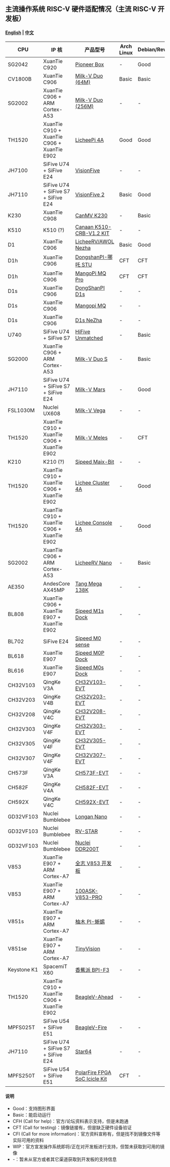 ## 主流操作系统 RISC-V 硬件适配情况（主流 RISC-V 开发板）

#### [English](./README.md) | [中文](./README_zh.md)

| CPU         | IP 核                                      | 产品型号                                | Arch Linux | Debian/RevyOS | Fedora | FreeBSD | Gentoo | openAnolis | OpenBSD | openCloudOS | openEuler | openKylin | openSUSE | Ubuntu | Tina-Linux | Android 13 | Armbian | BuildRoot | OpenHarmony | FreeRTOS | RT-Thread | Zephyr | OpenWRT | ThreadX | NuttX | Melis | Bianbu |
|-------------|--------------------------------------------|-----------------------------------------|------------|---------------|--------|---------|--------|------------|---------|-------------|-----------|-----------|----------|--------|------------|------------|---------|-----------|-------------|----------|-----------|--------|---------|---------|-------|-------|--------|
| SG2042      | XuanTie C920                               | [Pioneer Box][Pioneer]                  | -          | Good          | Good   | -       | -      | -          | -       | WIP         | Good      | Good      | -        | -      | -          | -          | -       | -         | WIP         | -        | -         | -      | -       | -       | -     | -     | -      |
| CV1800B     | XuanTie C906                               | [Milk-V Duo (64M)][Duo]                 | Basic      | Basic         | -      | -       | -      | -          | -       | -           | Basic     | -         | -        | -      | -          | -          | -       | Basic     | -           | Basic    | Basic     | Basic  | WIP     | Basic   | -     | -     | -      |
| SG2002      | XuanTie C906 + ARM Cortex-A53              | [Milk-V Duo (256M)][Duo256m]            | -          | -             | -      | -       | -      | -          | -       | -           | -         | -         | -        | -      | -          | -          | -       | Basic     | -           | Basic    | Basic     | Basic  | -       | -       | -     | -     | -      |
| TH1520      | XuanTie C910 + XuanTie C906 + XuanTie E902 | [LicheePi 4A][LPi4A]                    | Good       | Good          | Good   | -       | -      | -          | -       | -           | Good      | Good      | -        | WIP    | -          | -          | Good    | -         | WIP         | -        | -         | -      | Basic   | -       | -     | -     | -      |
| JH7100      | SiFive U74 + SiFive E24                    | [VisionFive][VF1]                       | -          | -             | Good   | -       | -      | -          | Basic   | -           | Good      | Good      | Basic    | Basic  | -          | -          | Basic   | Basic     | -           | -        | -         | -      | Basic   | -       | -     | -     | -      |
| JH7110      | SiFive U74 + SiFive S7 + SiFive E24        | [VisionFive 2][VF2]                     | Basic      | Good          | -      | WIP     | Basic  | -          | Basic   | -           | Good      | Good      | Basic    | Basic  | -          | WIP        | Good    | Basic     | WIP         | -        | Basic     | CFH    | Basic   | -       | Basic | -     | -      |
| K230        | XuanTie C908                               | [CanMV K230][K230]                      | -          | Basic         | Basic  | -       | -      | -          | -       | -           | -         | -         | -        | Basic  | -          | -          | -       | -         | -           | -        | Basic     | -      | -       | -       | Basic | -     | -      |
| K510        | K510 (?)                                   | [Canaan K510-CRB-V1.2 KIT][K510]        | -          | -             | -      | -       | -      | -          | -       | -           | -         | -         | -        | -      | -          | -          | -       | Basic     | -           | -        | -         | -      | -       | -       | -     | -     | -      |
| D1          | XuanTie C906                               | [LicheeRV/AWOL Nezha][C906]             | Basic      | Good          | Good   | WIP     | -      | -          | -       | -           | Good      | -         | Basic    | Basic  | Basic      | -          | -       | -         | -           | -        | -         | -      | Basic   | -       | -     | -     | -      |
| D1h         | XuanTie C906                               | [DongshanPI-哪吒 STU][DongshanPI-STU]   | CFT        | CFT           | -      | -       | -      | -          | -       | -           | -         | -         | -        | -      | CFT        | -          | -       | CFT       | -           | -        | CFT       | -      | CFT     | -       | -     | -     | -      |
| D1h         | XuanTie C906                               | [MangoPi MQ Pro][mangopi_mq_pro]        | CFT        | CFT           | CFT    | CFT     | -      | -          | -       | -           | -         | -         | CFT      | CFT    | CFT        | -          | CFT     | -         | -           | -        | CFT       | -      | CFT     | -       | -     | -     | -      |
| D1s         | XuanTie C906                               | [DongShanPI D1s][DongShanPI-D1s]        | -          | -             | -      | -       | -      | -          | -       | -           | -         | -         | -        | -      | CFT        | -          | -       | -         | -           | -        | -         | -      | CFT     | -       | -     | -     | -      |
| D1s         | XuanTie C906                               | [Mangopi MQ][mangopi_mq]                | -          | -             | -      | -       | -      | -          | -       | -           | -         | -         | -        | -      | CFT        | -          | -       | -         | -           | -        | -         | -      | CFT     | -       | -     | -     | -      |
| D1s         | XuanTie C906                               | [D1s NeZha][NeZha-D1s]                  | -          | -             | -      | -       | -      | -          | -       | -           | -         | -         | -        | -      | CFT        | -          | -       | -         | -           | -        | -         | -      | CFT     | -       | -     | -     | -      |
| U740        | SiFive U74 + SiFive S7                     | [HiFive Unmatched][Unmatched]           | -          | Basic         | Good   | Basic   | -      | -          | Basic   | -           | Good      | Good      | Basic    | Basic  | -          | -          | CFH     | -         | WIP         | -        | -         | Basic  | Basic   | -       | -     | -     | -      |
| SG2000      | XuanTie C906 + ARM Cortex-A53              | [Milk-V Duo S][DuoS]                    | -          | Basic         | -      | -       | -      | -          | -       | -           | -         | -         | -        | -      | -          | -          | -       | Basic     | -           | Basic    | -         | Basic  | -       | -       | Basic | -     | -      |
| JH7110      | SiFive U74 + SiFive S7 + SiFive E24        | [Milk-V Mars][Mars]                     | -          | Good          | -      | -       | -      | -          | -       | -           | -         | -         | -        | -      | -          | -          | -       | Basic     | -           | Basic    | -         | -      | -       | -       | -     | -     | -      |
| FSL1030M    | Nuclei UX608                               | [Milk-V Vega][Vega]                     | -          | -             | -      | -       | -      | -          | -       | -           | -         | -         | -        | -      | -          | -          | -       | CFH       | -           | -        | -         | -      | -       | -       | -     | -     | -      |
| TH1520      | XuanTie C910 + XuanTie C906 + XuanTie E902 | [Milk-V Meles][Meles]                   | -          | CFT           | -      | -       | -      | -          | -       | -           | -         | -         | -        | -      | -          | -          | -       | -         | -           | -        | -         | -      | -       | -       | -     | -     | -      |
| K210        | K210 (?)                                   | [Sipeed Maix-Bit][MaixBit]              | -          | -             | -      | -       | -      | -          | -       | -           | -         | -         | -        | -      | -          | -          | -       | -         | -           | Basic    | Basic     | -      | -       | -       | Basic | -     | -      |
| TH1520      | XuanTie C910 + XuanTie C906 + XuanTie E902 | [Lichee Cluster 4A][Cluster4A]          | -          | Good          | Good   | -       | -      | -          | -       | -           | Good      | Good      | -        | -      | -          | -          | Good    | -         | -           | -        | -         | -      | Basic   | -       | -     | -     | -      |
| TH1520      | XuanTie C910 + XuanTie C906 + XuanTie E902 | [Lichee Console 4A][Console4A]          | -          | Good          | -      | -       | -      | -          | -       | -           | -         | -         | -        | -      | -          | -          | -       | -         | -           | -        | -         | -      | -       | -       | -     | -     | -      |
| SG2002      | XuanTie C906 + ARM Cortex-A53              | [LicheeRV Nano][LicheeRVNano]           | -          | Basic         | -      | -       | -      | -          | -       | -           | -         | -         | -        | -      | -          | -          | -       | Basic     | -           | Basic    | -         | -      | -       | -       | -     | -     | -      |
| AE350       | AndesCore AX45MP                           | [Tang Mega 138K][TangMega138K]          | -          | -             | -      | -       | -      | -          | -       | -           | -         | -         | -        | -      | -          | -          | -       | -         | -           | Basic    | Basic     | CFH    | -       | -       | -     | -     | -      |
| BL808       | XuanTie C906 + XuanTie E907 + XuanTie E902 | [Sipeed M1s Dock][SipeedM1s]            | -          | -             | -      | -       | -      | -          | -       | -           | -         | -         | -        | -      | -          | -          | -       | Basic     | -           | Basic    | -         | -      | -       | -       | -     | -     | -      |
| BL702       | SiFive E24                                 | [Sipeed M0 sense][M0sense]              | -          | -             | -      | -       | -      | -          | -       | -           | -         | -         | -        | -      | -          | -          | -       | -         | -           | Basic    | -         | -      | -       | -       | -     | -     | -      |
| BL618       | XuanTie E907                               | [Sipeed M0P Dock][M0P]                  | -          | -             | -      | -       | -      | -          | -       | -           | -         | -         | -        | -      | -          | -          | -       | -         | -           | Basic    | -         | -      | -       | -       | -     | -     | -      |
| BL616       | XuanTie E907                               | [Sipeed M0s Dock][M0s]                  | -          | -             | -      | -       | -      | -          | -       | -           | -         | -         | -        | -      | -          | -          | -       | -         | -           | Basic    | -         | -      | -       | -       | -     | -     | -      |
| CH32V103    | QingKe V3A                                 | [CH32V103-EVT][CH32V103]                | -          | -             | -      | -       | -      | -          | -       | -           | -         | -         | -        | -      | -          | -          | -       | -         | -           | Basic    | Basic     | -      | -       | -       | -     | -     | -      |
| CH32V203    | QingKe V4B                                 | [CH32V203-EVT][CH32V203]                | -          | -             | -      | -       | -      | -          | -       | -           | -         | -         | -        | -      | -          | -          | -       | -         | -           | Basic    | Basic     | -      | -       | -       | -     | -     | -      |
| CH32V208    | QingKe V4C                                 | [CH32V208-EVT][CH32V208]                | -          | -             | -      | -       | -      | -          | -       | -           | -         | -         | -        | -      | -          | -          | -       | -         | -           | Basic    | Basic     | -      | -       | -       | -     | -     | -      |
| CH32V303    | QingKe V4F                                 | [CH32V303-EVT][CH32V303]                | -          | -             | -      | -       | -      | -          | -       | -           | -         | -         | -        | -      | -          | -          | -       | -         | -           | Basic    | Basic     | -      | -       | -       | -     | -     | -      |
| CH32V305    | QingKe V4F                                 | [CH32V305-EVT][CH32V305]                | -          | -             | -      | -       | -      | -          | -       | -           | -         | -         | -        | -      | -          | -          | -       | -         | -           | Basic    | Basic     | -      | -       | -       | -     | -     | -      |
| CH32V307    | QingKe V4F                                 | [CH32V307-EVT][CH32V307]                | -          | -             | -      | -       | -      | -          | -       | -           | -         | -         | -        | -      | -          | -          | -       | -         | -           | Basic    | Basic     | -      | -       | -       | -     | -     | -      |
| CH573F      | QingKe V3A                                 | [CH573F-EVT][CH573F]                    | -          | -             | -      | -       | -      | -          | -       | -           | -         | -         | -        | -      | -          | -          | -       | -         | -           | Basic    | Basic     | -      | -       | -       | -     | -     | -      |
| CH582F      | QingKe V4A                                 | [CH582F-EVT][CH582F]                    | -          | -             | -      | -       | -      | -          | -       | -           | -         | -         | -        | -      | -          | -          | -       | -         | -           | Basic    | Basic     | -      | -       | -       | -     | -     | -      |
| CH592X      | QingKe V4C                                 | [CH592X-EVT][CH592X]                    | -          | -             | -      | -       | -      | -          | -       | -           | -         | -         | -        | -      | -          | -          | -       | -         | -           | Basic    | Basic     | -      | -       | -       | -     | -     | -      |
| GD32VF103   | Nuclei Bumblebee                           | [Longan Nano][Longan_Nano]              | -          | -             | -      | -       | -      | -          | -       | -           | -         | -         | -        | -      | -          | -          | -       | -         | -           | CFT      | CFT       | Basic  | -       | -       | -     | -     | -      |
| GD32VF103   | Nuclei Bumblebee                           | [RV-STAR][RV_STAR]                      | -          | -             | -      | -       | -      | -          | -       | -           | -         | -         | -        | -      | -          | -          | -       | -         | -           | CFT      | CFT       | -      | -       | -       | -     | -     | -      |
| GD32VF103   | Nuclei Bumblebee                           | [Nuclei DDR200T][DDR200T]               | -          | -             | -      | -       | -      | -          | -       | -           | -         | -         | -        | -      | -          | -          | -       | -         | -           | CFT      | CFT       | -      | -       | -       | -     | -     | -      |
| V853        | XuanTie E907 + ARM Cortex-A7               | [全志 V853 开发板][V853]                | -          | -             | -      | -       | -      | -          | -       | -           | -         | -         | -        | -      | -          | -          | -       | -         | -           | -        | -         | -      | -       | -       | -     | CFT   | -      |
| V853        | XuanTie E907 + ARM Cortex-A7               | [100ASK-V853-PRO][V853]                 | -          | -             | -      | -       | -      | -          | -       | -           | -         | -         | -        | -      | -          | -          | -       | -         | -           | -        | -         | -      | -       | -       | -     | CFT   | -      |
| V851s       | XuanTie E907 + ARM Cortex-A7               | [柚木 PI-蜥蜴][YouMuPI]                 | -          | -             | -      | -       | -      | -          | -       | -           | -         | -         | -        | -      | -          | -          | -       | -         | -           | -        | -         | -      | -       | -       | -     | CFT   | -      |
| V851se      | XuanTie E907 + ARM Cortex-A7               | [TinyVision][TinyVision]                | -          | -             | -      | -       | -      | -          | -       | -           | -         | -         | -        | -      | -          | -          | -       | -         | -           | -        | -         | -      | -       | -       | -     | CFT   | -      |
| Keystone K1 | SpacemiT X60                               | [香蕉派 BPI-F3][BPI-F3]                 | -          | -             | -      | -       | -      | -          | -       | -           | -         | -         | -        | -      | -          | -          | Good    | -         | -           | -        | -         | -      | -       | -       | -     | -     | Good   |
| TH1520      | XuanTie C910 + XuanTie C906 + XuanTie E902 | [BeagleV-Ahead][BeagleV-Ahead]          | -          | -             | -      | -       | -      | -          | -       | -           | -         | -         | -        | CFT    | -          | -          | -       | -         | -           | -        | -         | -      | -       | -       | -     | -     | -      |
| MPFS025T    | SiFive U54 + SiFive E51                    | [BeagleV-Fire][BeagleV-Fire]            | -          | -             | -      | -       | -      | -          | -       | -           | -         | -         | -        | CFT    | -          | -          | -       | -         | -           | -        | -         | -      | -       | -       | -     | -     | -      |
| JH7110      | SiFive U74 + SiFive S7 + SiFive E24        | [Star64][STAR64]                        | -          | -             | -      | -       | -      | -          | -       | -           | -         | -         | -        | -      | -          | -          | CFT     | -         | -           | -        | -         | -      | -       | -       | CFT   | -     | -      |
| MPFS250T    | SiFive U54 + SiFive E51                    | [PolarFire FPGA SoC Icicle Kit][Icicle] | CFT        | -             | -      | -       | -      | -          | CFT     | -           | -         | -         | -        | Basic  | -          | -          | -       | Basic     | -           | CFT      | -         | CFT    | -       | -       | CFT   | -     | -      |

#### 说明

* Good：支持图形界面
* Basic：能启动运行
* CFH (Call for help)：官方/论坛资料表示支持，但是未跑通
* CFT (Call for testing)：镜像链接有，但是缺乏硬件设备验证
* CFI (Call for more information)：官方资料宣称有，但是找不到镜像文件等实际可用的资料
* WIP：官方宣发操作系统即将/正在对开发板进行支持，但暂未获取到可用的镜像
* -：暂未从官方或者其它渠道获取到开发板的支持信息

[Pioneer]: ./Pioneer/README.md
[Duo]: ./Duo/README.md
[Duo256m]: ./Duo256m/README.md
[LPi4A]: ./LicheePi4A/README.md
[VF1]: ./VisionFive/README.md
[VF2]: ./VisionFive2/README.md
[K230]: ./K230/README.md
[C906]: ./D1_LicheeRV/README.md
[Unmatched]: ./Unmatched/README.md
[DuoS]: ./Duo_S/README.md
[Mars]: ./Mars/README.md
[Vega]: ./Vega/README.md
[Meles]: ./Meles/README.md
[MaixBit]: ./Maix-I_K210/README.md
[Cluster4A]: ./LicheeCluster4A/README.md
[Console4A]: ./LicheeConsole4A/README.md
[LicheeRVNano]: ./LicheeRV_Nano/README.md
[TangMega138K]: ./Tang_Mega_138K/README.md
[K510]: ./K510/README.md
[SipeedM1s]: ./M1s/README.md
[M0sense]: ./M0sense/README.md
[M0P]: ./M0P_Dock/README.md
[M0s]: ./M0s/README.md
[CH32V103]: ./CH32V103/README.md
[CH32V203]: ./CH32V203/README.md
[CH32V208]: ./CH32V208/README.md
[CH32V303]: ./CH32V303/README.md
[CH32V305]: ./CH32V305/README.md
[CH32V307]: ./CH32V307/README.md
[CH582F]: ./CH582F/README.md
[CH592X]: ./CH592X/README.md
[Longan_Nano]: ./Longan_Nano/README.md
[RV_STAR]: ./RV_STAR/README.md
[DDR200T]: ./DDR200T/README.md
[V853]: ./V853/README.md
[100ASK]: ./100ASK/README.md
[YouMuPI]: ./YouMuPI/README.md
[TinyVision]: ./TinyVision/README.md
[CH573F]: ./CH573F/README.md
[DongshanPI-STU]: ./DongshanPI-STU/README.md
[mangopi_mq_pro]: ./mangopi_mq_pro/README.md
[DongShanPI-D1s]: ./DongShanPI-D1s/README.md
[mangopi_mq]: ./mangopi_mq/README.md
[NeZha-D1s]: ./NeZha-D1s/README.md
[BPI-F3]: ./BPI-F3/README.md
[BeagleV-Ahead]: ./BeagleV-Ahead/README.md
[BeagleV-Fire]: ./BeagleV-Fire/README.md
[STAR64]: ./STAR64/README.md
[Icicle]: ./Icicle/README.md

